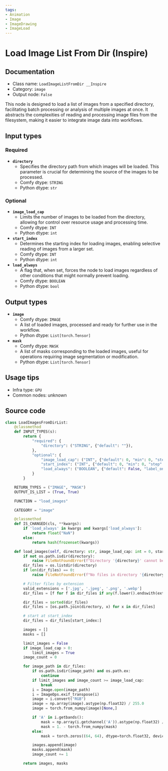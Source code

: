 ```yaml
---
tags:
- Animation
- Image
- ImageDrawing
- ImageLoad
---
```


# Load Image List From Dir (Inspire)
## Documentation
- Class name: `LoadImageListFromDir __Inspire`
- Category: `image`
- Output node: `False`

This node is designed to load a list of images from a specified directory, facilitating batch processing or analysis of multiple images at once. It abstracts the complexities of reading and processing image files from the filesystem, making it easier to integrate image data into workflows.
## Input types
### Required
- **`directory`**
    - Specifies the directory path from which images will be loaded. This parameter is crucial for determining the source of the images to be processed.
    - Comfy dtype: `STRING`
    - Python dtype: `str`
### Optional
- **`image_load_cap`**
    - Limits the number of images to be loaded from the directory, allowing for control over resource usage and processing time.
    - Comfy dtype: `INT`
    - Python dtype: `int`
- **`start_index`**
    - Determines the starting index for loading images, enabling selective reading of images from a larger set.
    - Comfy dtype: `INT`
    - Python dtype: `int`
- **`load_always`**
    - A flag that, when set, forces the node to load images regardless of other conditions that might normally prevent loading.
    - Comfy dtype: `BOOLEAN`
    - Python dtype: `bool`
## Output types
- **`image`**
    - Comfy dtype: `IMAGE`
    - A list of loaded images, processed and ready for further use in the workflow.
    - Python dtype: `List[torch.Tensor]`
- **`mask`**
    - Comfy dtype: `MASK`
    - A list of masks corresponding to the loaded images, useful for operations requiring image segmentation or modification.
    - Python dtype: `List[torch.Tensor]`
## Usage tips
- Infra type: `GPU`
- Common nodes: unknown


## Source code
```python
class LoadImagesFromDirList:
    @classmethod
    def INPUT_TYPES(s):
        return {
            "required": {
                "directory": ("STRING", {"default": ""}),
            },
            "optional": {
                "image_load_cap": ("INT", {"default": 0, "min": 0, "step": 1}),
                "start_index": ("INT", {"default": 0, "min": 0, "step": 1}),
                "load_always": ("BOOLEAN", {"default": False, "label_on": "enabled", "label_off": "disabled"}),
            }
        }

    RETURN_TYPES = ("IMAGE", "MASK")
    OUTPUT_IS_LIST = (True, True)

    FUNCTION = "load_images"

    CATEGORY = "image"

    @classmethod
    def IS_CHANGED(cls, **kwargs):
        if 'load_always' in kwargs and kwargs['load_always']:
            return float("NaN")
        else:
            return hash(frozenset(kwargs))

    def load_images(self, directory: str, image_load_cap: int = 0, start_index: int = 0, load_always=False):
        if not os.path.isdir(directory):
            raise FileNotFoundError(f"Directory '{directory}' cannot be found.")
        dir_files = os.listdir(directory)
        if len(dir_files) == 0:
            raise FileNotFoundError(f"No files in directory '{directory}'.")

        # Filter files by extension
        valid_extensions = ['.jpg', '.jpeg', '.png', '.webp']
        dir_files = [f for f in dir_files if any(f.lower().endswith(ext) for ext in valid_extensions)]

        dir_files = sorted(dir_files)
        dir_files = [os.path.join(directory, x) for x in dir_files]

        # start at start_index
        dir_files = dir_files[start_index:]

        images = []
        masks = []

        limit_images = False
        if image_load_cap > 0:
            limit_images = True
        image_count = 0

        for image_path in dir_files:
            if os.path.isdir(image_path) and os.path.ex:
                continue
            if limit_images and image_count >= image_load_cap:
                break
            i = Image.open(image_path)
            i = ImageOps.exif_transpose(i)
            image = i.convert("RGB")
            image = np.array(image).astype(np.float32) / 255.0
            image = torch.from_numpy(image)[None,]

            if 'A' in i.getbands():
                mask = np.array(i.getchannel('A')).astype(np.float32) / 255.0
                mask = 1. - torch.from_numpy(mask)
            else:
                mask = torch.zeros((64, 64), dtype=torch.float32, device="cpu")

            images.append(image)
            masks.append(mask)
            image_count += 1

        return images, masks

```
